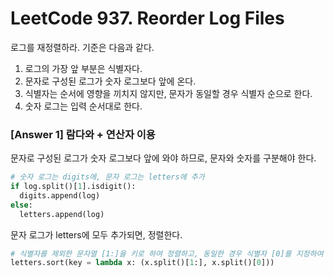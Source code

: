 # LeetCode 937. Reorder Log Files
로그를 재정렬하라. 기준은 다음과 같다.
1. 로그의 가장 앞 부분은 식별자다.
2. 문자로 구성된 로그가 숫자 로그보다 앞에 온다.
3. 식별자는 순서에 영향을 끼치지 않지만, 문자가 동일할 경우 식별자 순으로 한다.
4. 숫자 로그는 입력 순서대로 한다.


### [Answer 1] 람다와 + 연산자 이용

문자로 구성된 로그가 숫자 로그보다 앞에 와야 하므로, 문자와 숫자를 구분해야 한다.
```python
# 숫자 로그는 digits에, 문자 로그는 letters에 추가
if log.split()[1].isdigit():
  digits.append(log)
else:
  letters.append(log)
```
문자 로그가 letters에 모두 추가되면, 정렬한다.
```python
# 식별자를 제외한 문자열 [1:]을 키로 하여 정렬하고, 동일한 경우 식별자 [0]를 지정하여 정렬되도록 람다표현식을 이용 
letters.sort(key = lambda x: (x.split()[1:], x.split()[0]))
```
